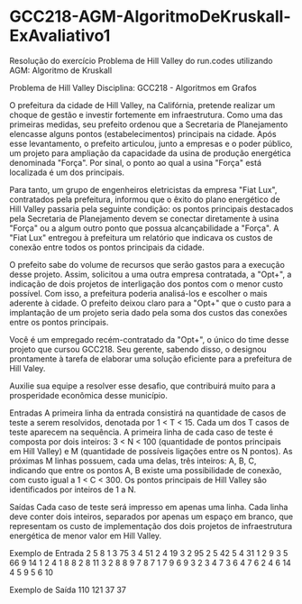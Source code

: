 # GCC218-AGM-AlgoritmoDeKruskall-ExAvaliativo1
 Resolução do exercício Problema de Hill Valley do run.codes utilizando AGM: Algoritmo de Kruskall

Problema de Hill Valley
Disciplina: GCC218 - Algoritmos em Grafos

O prefeitura da cidade de Hill Valley, na Califórnia, pretende realizar um choque de gestão e investir fortemente em infraestrutura. Como uma das primeiras medidas, seu prefeito ordenou que a Secretaria de Planejamento elencasse alguns pontos (estabelecimentos) principais na cidade. Após esse levantamento, o prefeito articulou, junto a empresas e o poder público, um projeto para ampliação da capacidade da usina de produção energética denominada "Força". Por sinal, o ponto ao qual a usina "Força" está localizada é um dos principais.

Para tanto, um grupo de engenheiros eletricistas da empresa "Fiat Lux", contratados pela prefeitura, informou que o êxito do plano energético de Hill Valley passaria pela seguinte condição: os pontos principais destacados pela Secretaria de Planejamento devem se conectar diretamente à usina "Força" ou a algum outro ponto que possua alcançabilidade a "Força". A "Fiat Lux" entregou à prefeitura um relatório que indicava os custos de conexão entre todos os pontos principais da cidade.

O prefeito sabe do volume de recursos que serão gastos para a execução desse projeto. Assim, solicitou a uma outra empresa contratada, a "Opt+", a indicação de dois projetos de interligação dos pontos com o menor custo possível. Com isso, a prefeitura poderia analisá-los e escolher o mais aderente à cidade. O prefeito deixou claro para a "Opt+" que o custo para a implantação de um projeto seria dado pela soma dos custos das conexões entre os pontos principais.

Você é um empregado recém-contratado da "Opt+", o único do time desse projeto que cursou GCC218. Seu gerente, sabendo disso, o designou prontamente à tarefa de elaborar uma solução eficiente para a prefeitura de Hill Valey.

Auxilie sua equipe a resolver esse desafio, que contribuirá muito para a prosperidade econômica desse município.

Entradas
A primeira linha da entrada consistirá na quantidade de casos de teste a serem resolvidos, denotada por 1 < T < 15. Cada um dos T casos de teste aparecem na sequência. A primeira linha de cada caso de teste é composta por dois inteiros: 3 < N < 100 (quantidade de pontos principais em Hill Valley) e M (quantidade de possíveis ligações entre os N pontos). As próximas M linhas possuem, cada uma delas, três inteiros: A, B, C, indicando que entre os pontos A, B existe uma possibilidade de conexão, com custo igual a 1 < C < 300. Os pontos principais de Hill Valley são identificados por inteiros de 1 a N.

Saídas
Cada caso de teste será impresso em apenas uma linha. Cada linha deve conter dois inteiros, separados por apenas um espaço em branco, que representam os custo de implementação dos dois projetos de infraestrutura energética de menor valor em Hill Valley.

Exemplo de Entrada
2
5 8
1 3 75
3 4 51
2 4 19
3 2 95
2 5 42
5 4 31
1 2 9
3 5 66
9 14
1 2 4
1 8 8
2 8 11
3 2 8
8 9 7
8 7 1
7 9 6
9 3 2
3 4 7
3 6 4
7 6 2
4 6 14
4 5 9
5 6 10

Exemplo de Saída
110 121
37 37
